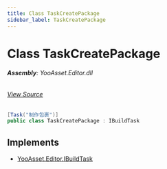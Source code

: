 ```yaml
---
title: Class TaskCreatePackage
sidebar_label: TaskCreatePackage
---
```

# Class TaskCreatePackage


###### **Assembly**: YooAsset.Editor.dll
###### [View Source](https://github.com/tuyoogame/YooAsset/blob/main/Assets/YooAsset/Editor/AssetBundleBuilder/BuildTasks/TaskCreatePackage.cs#L6)
```csharp title="Declaration"
[Task("制作包裹")]
public class TaskCreatePackage : IBuildTask
```

## Implements

* [YooAsset.Editor.IBuildTask](../YooAsset.Editor/IBuildTask.md)
